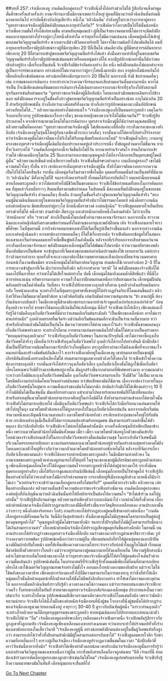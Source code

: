 ##บทที่ 257: เจ้าเมืองหงหู
งานคัดเลือกคู่ครอง?
จ้าวเฟิงนิ่งอึ้งไปอย่างช่วยไม่ได้ รู้สึกอับจนซึ่งคำพูด สั่นศีรษะครั้งแล้วครั้งเล่า
อาณาจักรนภานั้นมีอาณาเขตกว้างใหญ่ ผู้คนที่มีนามว่าหลิวฉินซินนั้นย่อมมีมากมายเกินไป
ทว่าบัดนี้ช่างบังเอิญเสียจริง หนึ่งใน ‘หลิวฉินซิน’ กำลังอยู่ในระหว่างการหาคู่ครอง
“บุตรสาวของเจ้าเมืองผู้นี้มีพลังฝึกตนและอายุเท่าใดกัน?”
จ้าวเฟิงคิดว่าโอกาสเป็นไปได้นั้นน้อยนัก ทว่าเพื่อความมั่นใจจึงได้เอ่ยถามขึ้น
ตามหลักเหตุผลแล้ว ผู้ที่เป็นเจ้าของจดหมายนี้ไม่ควรจะมีพลังฝึกตนและอายุแตกต่างไปจากผู้อาวุโสหนึ่งสักเท่าใด
ทว่าทุกเรื่องไม่มีความแน่นอน
เมื่อคนผู้หนึ่งได้เข้าสู่ขอบเขตจิตวิญญาณที่แท้จริง พวกเขาจะมีช่วงชีวิตหลายร้อยปี ไม่อาจใช้ความคิดทั่วไปมาตัดสินได้ คนที่อายุหลายร้อยปีอาจมีรูปลักษณ์ราวผู้ที่มีอายุเพียง 20 ปีก็เป็นได้
เช่นเดียวกัน ผู้ที่มีพรสวรรค์อันหายาก เพียงอายุ 20 ปีก็สามารถเข้าสู่ขอบเขตจิตวิญญาณที่แท้จริงได้แล้ว
ดังนั้นตราบเท่าที่อยู่ในขอบเขตจิตวิญญาณที่แท้จริงก็อาจมีรูปลักษณ์เช่นคนชราหรือคนหนุ่มสาวก็ได้ หากมีรูปลักาณ์เหล่านั้นก็นับว่าพอเข้าเค้าอยู่บ้าง
เมื่อเรื่องเป็นเช่นนี้ จ้าวเฟิงจึงมีข้อจำกัดสองอย่าง คือ
หนึ่ง พลังฝึกตนต้องไม่แตกต่างจากผู้เป็นอาจารย์ของเขามาก อย่างน้อยก็ไม่ควรมากกว่าผู้อาวุโสหนึ่งมากนัก
สอง อายุต้องไม่น้อยเกินไป เพื่อหลีกเลี่ยงข้อผิดพลาด อย่างน้อยก็ต้องมีอายุมากกว่า 20 ปีขึ้นไป
นอกจากนี้ ยังมี ข้อกำหนดอื่นๆ เช่น การชมชอบการเดินทาง
ระยะห่างระหว่างอาณาจักรนภาและสิบสามแคว้นนั้นมากมายนัก
หากไม่จำเป็น ก็จะมีเพียงแต่คนที่ชมชอบการเดินทางจึงได้เดินทางออกจากอาณาจักรที่รุ่งเรืองไปยังสถานที่ทุรกันดารเช่นสิบสามแคว้น
“บุตรสาวของเจ้าเมืองผู้นี้ลึกลับนัก โดยมากแล้วมักชมชอบเดินทางไปข้างนอก พลังฝึกตนควรจะอยู่ในขั้นครึ่งก้าวสู่ขอบเขตจิตวิญญาณที่แท้จริงเป็นอย่างน้อย อายุไม่น่าเกิน 20 ปี สำหรับรูปลักษณ์นั้น บ้างก็เอ่ยว่านางคือสตรีที่งดงาม บ้างก็เอ่ยว่ารูปลักษณ์ของนางนั้นอัปลักษณ์อย่างเทียบไม่ได้...”
หลิวหยวนเอ่ยอย่างไม่ค่อยแน่ใจ
“เจ้าเมืองหงหูเองก็เป็นคนตระกูลหลิว เหตุใดเจ้าจึงบอกเกี่ยวอายุ รูปลักษณ์และเรื่องราวอื่นๆ ของนายหญิงของพวกเจ้าได้ไม่ชัดเจนกัน?”
จ้าวเฟิงรู้สึกประหลาดใจ
หากพิจารณาตามเงื่อนไขในการคัดกรอง บุตรสาวเจ้าเมืองผู้นี้ก็นับว่าตรงคุณสมบัติอยู่
หลิวหยวนฝืนยิ้มออกมา “บุตรสาวของท่านเจ้าเมืองผู้นี้ ไม่เพียงแค่นางที่ลึกลับ กระทั่งมารดาของนางยังลึกลับ เจ้าเมืองหงหูในรุ่นนี้ได้อยู่กับนางเพียงชั่วระยะเวลาสั้นๆ จากนั้นนางก็ได้หายไปอย่างไร้ร่องรอย ทว่าเจ้าเมืองหงหูนั้นไม่อาจลืมนางได้จึงไม่ได้รับอนุเพิ่มหรือแต่งงานใหม่”
จ้าวเฟิงมุ่นคิ้วเล็กๆ :งานหาคู่ครองของบุตรสาวเจ้าเมืองผู้นี้เดิมก็แปลกประหลาดอยู่แล้วประการหนึ่ง ทั้งข้อมูลส่วนมากไม่ชัดเจน ยากที่จะวิเคราะห์ได้
“งานคัดเลือกคู่ครองนี้จะจัดขึ้นอีกไม่กี่วัน หากนายท่านจ้าวสนใจ ท่านก็สามารถเข้าร่วมได้ เพียงแค่มีอายุไม่เกิน 25 ปีและสามารถเอาชนะคุณหนูหลิวได้ก็อาจได้กลายเป็นบุตรเขยผู้โชคดีผู้นั้น”
หลิวหยวนเอ่ยขึ้นด้วยน้ำเสียงราวหยั่งเชิง
จ้าวเฟิงสั่นศีรษะอย่างแรง งานเลือกคู่ครอง? เขาไม่มีความสนใจใดๆ ทั้งสิ้น
ทว่า เขาต้องการเห็นบุตรสาวเจ้าเมืองผู้นั้น ทั้งยังไม่อาจตัดนางออกจากความเป็นไปได้ได้โดยสิ้นเชิง
จากนั้น
เด็กหนุ่มจึงเริ่มอ่านรายชื่อในมือ
บุคคลทั้งหมดนั้นล้วนเป็นสตรีที่มีนามว่า ‘หลิวฉินซิน’ มีทั้งอายุไม่กี่ปี จนกระทั่งหลายร้อยปี ทั้งหมดได้รับการบันทึกไว้
คนเหล่านี้หลายคนมีสายเลือดตระกูลหลิว ทว่าได้แยกย้ายไปมีชีวิตเป็นของตนเอง
จ้าวเฟิงใช้ข้อกำหนดทั้งสองในการคัดแยกคน ที่สุดแล้วจึงเหลือราวๆ สิบคนที่ตรงตามข้อกำหนด
ในสิบคนนี้ มีสองคนที่พลังฝึกตนอยู่ในขอบเขตจิตวิญญาณที่แท้จริง ส่วนคนอื่นๆ ที่เหลือ ล้วนอยู่ในขั้นครึ่งก้าวสู่ขอบเขตจิตวิญญาณที่แท้จริง
“สองคนผู้มีนามฉินซินและอยู่ในขอบเขตจิตวิญญาณที่แท้จริงนับว่าไม่ธรรมดาโดยแท้ หนึ่งคือสาวงามฉินแห่งตำหนักดาบ มียศเทียบเท่าผู้อาวุโส อีกหนึ่งคือราชวงศ์ องค์หญิงฉิน”
จ้าวเฟิงสูดลมหายใจเย็นเยียบอย่างช่วยไม่ได้
หนึ่งราชา สามสำนัก สี่ตระกูล
และตำหนักดาบคือหนึ่งในสามสำนัก
ไม่ว่าจะเป็น ‘ตำหนักดาบ’ หรือ ‘ราชวงศ์’ ต่างก็เป็นหนึ่งในแปดขั้วอำนาจของอาณาจักรนภา
นอกจากนั้น สาวงามฉินและองค์หญิงฉินยังตรงตามข้อกำหนดทั้งในด้านของอายุและพลังฝึกตน
เฮ้อ
จ้าวเฟิงถอนหายใจยาว ขยี้ศีรษะ
ในที่สุดยามนี้ ภารกิจส่งจดหมายของเขาก็ได้เริ่มเป็นรูปเป็นร่างขึ้นมาแล้ว
นอกจากสาวงามฉินและองค์หญิงฉินแล้ว หากเขาต้องการพบคนอื่นๆ ก็ไม่ใช่เรื่องยากนัก
จ้าวเฟิงคัดลอกข้อมูลใส่ในสมองของเขาและเริ่มกำหนดลมหายใจเพื่อฟื้นฟูพลังในค่ำคืนนั้น
หลังจากที่เร่งรีบออกจากสิบสามแคว้นจนกระทั่งมาถึงอาณาจักรนภา พลังฝึกตนของเด็กหนุ่มก็ไม่ได้พัฒนาไปมากนัก ทว่าความเสถียรของพลังนั้นกลับมีมากเป็นพิเศษ
จะเข้าสู่นภาที่เจ็ดแห่งขอบเขตก่อกำเนิดปราณต้องใช้เวลาหลายวัน แต่ล่ะย่างก้าวล้วนยากลำบาก ทุกครั้งที่จะทะลวงนภาต้องใช้ความพยายามและสิ่งแปลกเปลี่ยนจำนวนมหาศาล
ก่อนหน้าในงานพันธมิตร หากเด็กหนุ่มไม่ได้กินยาปลดวิญญาณ ย่อมต้องใช้เวลาอย่างน้อย 2-3 ปีในการทะลวงเข้าสู่นภาที่เจ็ด นับว่ายากเย็นยิ่งนัก
หลังจากทำลาย ‘ตราผี’ ได้ พลังฝึกตนของจ้าวเฟิงก็ได้ลดลงไปที่นภาที่หก ทว่าเขาไม่ได้เสียใจแต่อย่างใด
บัดนี้
เด็กหนุ่มได้มาถึงแดนศักดิ์สิทธิ์แล้ว ที่นี่มีไอสวรรค์หนาแน่น ทรัพยากรมากมาย ความเร็วในการฝึกตนย่อมเหนือกว่าสิบสามแคว้น
เด็กหนุ่มฝึกฝนพลังลมปราณในค่ำคืนนั้น
วันที่สอง
จ้าวเฟิงไปทักทายพวกลุงหลิวทั้งสาม
ลุงหลิวกำลังเตรียมเดินทางกลับ ใบหน้าแดงซ่าน จะอย่างไรในที่สุดตระกูลสาขาที่เขาอยู่ก็ได้ปรากฏอัจฉริยะที่โดดเด่นขึ้นแล้ว
หลิวถิงยวี่ยังคงไม่ลืมแมวขโมยตัวน้อย นางตัวติดกับมัน เล่นกับมันด้วยความสนุกสนาน
“ข้า ตาแก่ผู้นี้ ต้องเริ่มเดินทางกลับแล้ว ในเมืองหงหูนี้ข้าคงต้องขอรบกวนนายท่านจ้าวดูแลถิงเอ๋อร์และตงเอ๋อร์ด้วย”
ก่อนที่ลุงหลิวจะจากไป ชายชราได้มอบถุงสีเงินซีดให้แก่เด็กหนุ่ม
นี่คือ?
จ้าวเฟิงชะงักไปเล็กๆ เพียงแค่แตะก็รับรู้ได้ว่ามันคือถุงเก็บสัตว์วิเศษที่มีค่ากว่าแสนผลึกเริ่มต้นระดับต่ำ
“เป็นเพียงของเล็กน้อย อาจไม่ควรค่าแก่ท่านนัก”
ลุงหลิวเผยรอยยิ้มเจิดจ้า
แม้ว่าผลึกเริ่มต้นแสนผลึกจะนับเป็นจำนวนที่มากมาย ทว่าสำหรับอีกฝ่ายแล้วมันไม่นับเป็นอันใด
ชัดเจนว่าชายชราได้คำนวณเอาไว้แล้ว จ้าวเฟิงนั้นขาดแคลนถุงเก็บสัตว์วิเศษอย่างมาก จะอย่างไรก็ตาม การพานางแอ่นมรกตเดินไปทั่วนั้นก็ไม่สะดวกเป็นอย่างมาก
“ขอบคุณท่านลุงหลิวมาก”
จ้าวเฟิงรับถุงเก็บสัตว์วิเศษมา
ในสถานะปัจจุบันนี้ เขาไม่อาจหาซื้อถุงเก็บสัตว์วิเศษได้จริงๆ
เมื่อเห็นว่าจ้าวเฟิงรับถุงเก็บสัตว์วิเศษไป ลุงหลิวจึงได้จากไปอย่างยินดี
นักฝึกสัตว์นั้นเป็นที่ได้รับความนิยมในอาณาจักรที่กว้างใหญ่นี้มาก ตระกูลที่ทรงอำนาจไม่ลังเลเพื่อที่จะเอาชนะใจคนเหล่านี้และสร้างสัมพันธ์อันดีเอาไว้
หากจ้าวเฟิงอาศัยอยู่ในเมืองหงหู เขาย่อมกลายเป็นแขกผู้มีเกียรติอันดับหนึ่งอย่างหลีกเลี่ยงไม่ได้ ย่อมสามารถดูแลพวกหลิวถิงยวี่ทั้งสองได้
จ้าวเฟิงเข้าใจถึงความต้องการของลุงหลิว จากนั้นเขาจึงได้สำรวจถุงเก็บสัตว์เลี้ยง
ถุงเก็บสัตว์เลี้ยงนั้นได้ถูกใช้เพื่อเก็บสัตว์เลี้ยงโดยเฉพาะจึงมีที่ว่างมากพิเศษอยู่ภายใน มันถูกสร้างขึ้นจากค่ายกลที่พิเศษอย่างมาก
ความแตกต่างระหว่างกำไลมิติและถุงเก็บสัตว์วิเศษนั้นคือ ถุงเก็บสัตว์วิเศษจะสามารถเก็บ ‘สิ่งมีชีวิต’ ได้เป็นเวลานานโดยมีพลังงานก่อกำเนิดไหลเวียนอย่างสม่ำเสมอ
ทว่าข้อเสียของมันก็ชัดเจน เนื่องจากช่องว่างภายในถุงเก็บสัตว์วิเศษนั้นใหญ่มาก ความแข็งแกร่งของมันจึงไม่มากนัก ปกติแล้วจึงมักใช้ได้เพียงแค่ราวๆ 10 ปี
กำไลมิตินั้นไม่เป็นเช่นนั้น มันเสถียรอย่างมาก แม้จะผ่านไปหลายร้อยหลายพันปีก็ไม่เปลี่ยนแปลง
สำหรับสาเหตุที่แมวขโมยตัวน้อยสามารถอาศัยอยู่ในกำไลมิติได้ ทั้งยังสามารถผ่านเข้าออกได้ตามใจนั้น จ้าวเฟิงยังไม่สามารถอธิบายได้
เมื่อมีถุงเก็บสัตว์วิเศษแล้ว จ้าวเฟิงจึงได้กวักมือเรียกนางแอ่นมรกตให้เข้าไปอยู่ในถุง
แมวขโมยตัวน้อยเองก็ได้ถูกลากลงไปในถุงเก็บสัตว์เลี้ยงเช่นกัน
นอกจากผลึกเริ่มต้นจำนวนหนึ่งและอัญมณีจำนวนมากแล้ว แมวขโมยตัวน้อยยังนำ กระติกเหล้าองุ่นขนาดใหญ่ไปกับมันด้วย
กระติกเหล้าองุ่นนี้เป็นสิ่งที่ได้มาจากแดนต้องห้ามร้อยหลุมศพ มันสามารถสร้างเหล้าขึ้นได้ตัวตนเอง นับว่าลึกลับยิ่งนัก
จ้าวเฟิงมักจะไม่ค่อยได้ดื่มเหล้านั้นนัก บางครั้งเด็กหนุ่มก็ทำเพียงปิดตาข้างหนึ่ง เพราะแมวขโมยตัวน้อยได้ดื่มมันทั้งหมด
เมี้ยว เมี้ยว
แมวขโมยตัวน้อยถูไถตัวของมันเข้ากับใบหน้าของจ้าวเฟิงก่อนเข้าไปในกระเป๋าสัตว์วิเศษอย่างตื่นเต้นมีความสุข
ในกระเป๋าสัตว์วิเศษนั้นมีบริเวณโดยรอบหลายสิบหลา
นางแอ่นมรกตและแมวขโมยตัวน้อยอยู่ด้วยกันอย่างสงบสุขอย่างคาดไม่ถึง โดยเฉพาะนกตัวใหญ่ที่ราวกับว่าหวาดกลัวแมวขโมยตัวน้อยอย่างอธิบายไม่ได้
หลังจากที่จัดการเกี่ยวกับสัตว์เลี้ยงของตนแล้ว
จ้าวเฟิงได้ออกจากตำหนักของตระกูลหลิว ในมือมีตราแห่งหลิวหง ในอาณาเขตของตระกูลหลิวแห่งหงหูสามารถไปได้ทุกที่
ในฐานะของแขกผู้มีเกียรติของตระกูลหลิวแห่งหงหู เพียงเด็กหนุ่มเคลื่อนไหวก็ได้ดึงดูดความสนใจจากตระกูลหลิวซึ่งได้ส่งผู้นำทางมาให้ กระทั่งมีคนคุ้มครองอยู่อย่างลับๆ
เมื่อได้รับการดูแลและปรนนิบัติเช่นนี้ เด็กหนุ่มก็กลายเป็นไร้คำพูดไป
จ้าวเฟิงรู้สึกขึ้นอย่างช่วยไม่ได้ว่าหากตัวเขาไม่มีภารกิจส่งจดหมาย การอาศัยอยู่ที่เมืองหงหูสักช่วงเวลาหนึ่งก็นับว่าไม่เลว
“นายท่านจ้าวจะเข้าร่วมงานเลือกคู่ครองหรือไม่ขอรับ?”
บุคคลที่นำทางจ้าวเฟิง หลิวหยวน เอ่ยขึ้นอย่างกลั่นแกล้ง
หลิวหยวนนั้นเข้าใจความต้องการของจ้าวเฟิงอย่างชัดเจน งานคัดเลือกคู่ครองขององค์หญิงที่บังเอิญมีนามว่าหลิวฉินซินนั้นทำให้อีกฝ่ายจำเป็นต้องให้ความสนใจ
“ข้าไม่เข้าร่วม แค่ไปดูเท่านั้น”
จ้าวเฟิงรู้สึกอับจนคำพูด
หลิวหยวนทำเพียงหัวเราะและเดินนำไป
เวลาผ่านไปครึ่งชั่วยาม
เบื้องหน้าตำหนักของเจ้าเมืองได้ปรากฏลานประลองฝีมือที่สร้างขึ้นจากวัสดุสีทองเหลือบแดง ลานประลองนั้นกว่างราวๆ หนึ่งถึงสองร้อยหลา
ใกล้ๆ ลานประลองได้ปรากฏทะเลผู้คนที่เข้ามาอย่างต่อเนื่อง
“งานคัดเลือกคู่ครองมีทั้งหมดเจ็ดวัน วันนี้คือวันสุดท้ายแล้ว ทั้งเมืองหงหูนั้นไม่มีบุรุษคนใดสามารถเป็นคู่ต่อสู้ของคุณหนูหลิวได้”
“คุณหนูหลิวผู้นั้นไม่ธรรมดายิ่งนัก จนกระทั่งปัจจุบันยังไม่มีผู้ใดสามารถรับมือนางได้เกินสามกระบวนท่า”
เบื้องหน้าตำหนักเจ้าเมืองได้ปรากฏเสียงพูดคุยกันขึ้นอย่างคึกคัก
ในยามนี้
บนลานประลองได้ปรากฏร่างของบุตรสาวเจ้าเมืองที่ลึกลับ บนร่างของนางปรากฏผ้าแพรสีขาวราวหิมะ รูปร่างงดงามราวเทพธิดา รูปลักษณ์เหนือกว่าสาวงามผู้อื่น เพียงแผ่นหลังก็ทำให้ผู้คนลุ่มหลงและเฝ้าฝัน
นางมีผืนผ้าปกปิดใบหน้า เผยให้เห็นเพียงดวงตางดงามใสกระจ่างราวกับบ่อน้ำในฤดูใบไม้ผลิ เรือนผมสีดำสนิททิ้งตัวสยายราวใบหลิว แม้ว่าจะอยู่ท่ามกลางผู้คนมากมายก็ยังคงเยือกเย็น ให้ความรู้สึกสงบนิ่ง
แม้จะไม่สามารถเห็นใบหน้าของนางได้ ทว่าบุตรสาวของจ้าวเมืองผู้นี้ก็ได้ทำให้ผู้คนต้องใจเต้นรัวด้วยความตื่นเต้นแล้ว
รูปลักษณ์เช่นนั้น ในบรรดาสตรีที่จ้าวเฟิงรู้จักทั้งหมดมีเพียงไม่กี่คนที่สามารถเทียบเคียงได้
เขาใช้เนตรจิตวิญญาณเทพเจ้าอย่างไม่ตั้งใจ ลอบมองใบหน้างดงามของอีกฝ่าย แม้ว่าจะไม่ได้ใช้พลังของดวงตาซ้าย เพียงแค่การจ้องมองทั่วไปก็มีความสามารถในการมองทะลุ
ทว่าสิ่งที่ทำให้เด็กหนุ่มตกใจนั้นคือผ้าคลุมหน้าที่อีกฝ่ายสวมใส่นั้นได้มีพลังลึกลับบางอย่าง ทำให้เขาไม่อาจมองทะลุผ่านได้
นอกจากนั้นหลิวฉินซินยังราวกับรู้ตัว ดวงตางดงามได้กวาดมอง
แม้ว่าการตอบสนองของจ้าวเฟิงจะรวดเร็ว รั้งสายตากลับในทันที สายตาของบุตรสาวเจ้าเมืองกลับจ้องมองเด็กหนุ่ม ประกายแสงในแววตาเต้นระริก
จะอย่างไรก็ตาม รูปลักษณ์ผมสีเขียวครามตาเดียวของจ้าวเฟิงก็โดดเด่นยิ่งนัก
เพราะว่ามีหลิวหยวนนำทาง จ้าวเฟิงจึงได้นั่งในฝั่งของตำหนักเจ้าเมืองบนที่นั่งผู้ชม
ใจกลางที่นั่งผู้ชมนั้นได้ปรากฏร่างของเจ้าเมืองหงหูนามเว่ยหลานนั่งอยู่ อายุราวๆ 30-40 ปี ดูราวกับบัณฑิตผู้หนึ่ง
“คารวะท่านลุงหลิว”
จะอย่างไรหลิวหยวนก็คือบุตรบุญธรรมของตระกูลหลิว ชายหนุ่มเดินออกไปทักทายและเอ่ยแนะนำตัวจ้าวเฟิงไปด้วย
“อืม”
เจ้าเมืองหงหูผงกศีรษะเล็กๆ เหลือบมองจ้าวเฟิงคราหนึ่ง
จ้าวเฟิงพลันรู้สึกราวกับถูกภูเขาทั้งลูกกดทับ เจ้าเมืองหงหูเพียงเหลือบมองเขาอย่างเฉยเมย ทว่าแทบจะทำให้ปราณแท้ทั่วทั้งร่างของเขาพังทลายลงในเสี้ยววินาที
“เจ้าเมืองหงหูผู้นี้ อย่างน้อยพลังฝึกตนต้องอยู่ในขั้นผู้วิเศษแท้หรือสูงกว่า สามารถเอ่ยได้ว่าทั่วทั้งสิบสามสำนักมิมีผู้ใดสามารถต่อกรกับเขาได้”
จ้าวเฟิงสูดลมหายใจลึก รักษาความเยือกเย็นเอาไว้ คารวะผู้เป็นเจ้าเมือง
เจ้าเมืองหงหูปรากฏความชื่นชมในแววตา “นักฝึกสัตว์ที่เยาว์วัยเช่นนี้หายากยิ่งนัก”
จ้าวเฟิงทำได้เพียงทำตัวนอบน้อม
เขาประเมินว่าเจ้าเมืองหงหูนั้นอาจรับรู้ว่าแหล่งปราณจิตวิญญาณของเขาเหนือกว่าผู้อื่น กระทั่งพลังสายเลือดก็อาจถูกค้นพบ
“หึหึ เจ้ามาที่นี่ ย่อมต้องเข้าร่วมการคัดเลือกคู่ครองของลูกสาวข้าเช่นกันใช่ไหม”
เจ้าเมืองหงหูเอ่ยพร้อมรอยยิ้ม
จ้าวเฟิงรับรู้ถึงความหมายของมันในทันที เด็กหนุ่มแทบจะสิ้นสติไป


[Go To Next Chapter]( ./37.md)